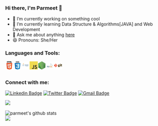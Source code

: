 ### Hi there, I'm Parmeet 👋

- 🔭 I’m currently working on something cool
- 🌱 I’m currently learning Data Structure & Algorithms[JAVA] and Web Development
- 💬 Ask me about anything [here](https://github.com/parmeetnarang2812/parmeetnarang2812/issues)
- 😄 Pronouns: She/Her


### Languages and Tools:

<img align="left" alt="HTML5" width="26px" src="https://raw.githubusercontent.com/github/explore/80688e429a7d4ef2fca1e82350fe8e3517d3494d/topics/html/html.png" />
<img align="left" alt="CSS3" width="26px" src="https://raw.githubusercontent.com/github/explore/80688e429a7d4ef2fca1e82350fe8e3517d3494d/topics/css/css.png" />
<img align="left" alt="Java" width="26px" src="https://raw.githubusercontent.com/github/explore/80688e429a7d4ef2fca1e82350fe8e3517d3494d/topics/java/java.png" />
<img align="left" alt="JavaScript" width="26px" src="https://raw.githubusercontent.com/github/explore/80688e429a7d4ef2fca1e82350fe8e3517d3494d/topics/javascript/javascript.png" />
<img align="left" alt="Node.js" width="26px" src="https://raw.githubusercontent.com/github/explore/80688e429a7d4ef2fca1e82350fe8e3517d3494d/topics/nodejs/nodejs.png" />
<img align="left" alt="MySQL" width="26px" src="https://raw.githubusercontent.com/github/explore/80688e429a7d4ef2fca1e82350fe8e3517d3494d/topics/mysql/mysql.png" />
<img align="left" alt="Git" width="26px" src="https://raw.githubusercontent.com/github/explore/80688e429a7d4ef2fca1e82350fe8e3517d3494d/topics/git/git.png" />
<br />
<br />


### Connect with me:

[![Linkedin Badge](https://img.shields.io/badge/-ParmeetKaurNarang-blue?style=social&logo=Linkedin&logoColor=blue&link=https://www.linkedin.com/in/parmeet-narang/)](https://www.linkedin.com/in/parmeet-narang/)
[![Twitter Badge](http://img.shields.io/badge/-@narang_parmeet?style=social&logo=twitter&logoColor=blue&link=https://twitter.com/narang_parmeet)](https://twitter.com/narang_parmeet) 
[![Gmail Badge](https://img.shields.io/badge/-Gmail-c14438?style=social&logo=Gmail&logoColor=red&link=mailto:parmeetnarang28@gmail.com)](mailto:parmeetnarang28@gmail.com)

![](https://visitor-badge.glitch.me/badge?page_id=parmeetnarang2812)
<br />

<a href="https://github.com/anuraghazra/github-readme-stats"><img align="left" src="https://github-readme-stats.vercel.app/api?username=parmeetnarang2812&show_icons=true&include_all_commits=true&theme=buefy&hide_border=true" alt="parmeet's github stats" /></a>  
<a href="https://github.com/parmeetnarang2812/github-readme-stats"><img align="left" src="https://github-readme-stats.vercel.app/api/top-langs/?username=parmeetnarang2812&layout=compact&theme=buefy&hide_border=true" /></a>
<br />
<br />

<!-- <p align="right"> <img src="https://komarev.com/ghpvc/?username=parmeetnarang2812&label=Stalker%20Alert&color=0e75b6&style=flat" alt="parmeetnarang2812" /> </p> -->
